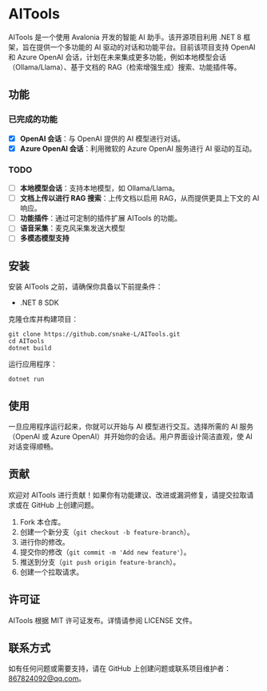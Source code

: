 # AITools

AITools 是一个使用 Avalonia 开发的智能 AI 助手。该开源项目利用 .NET 8 框架，旨在提供一个多功能的 AI 驱动的对话和功能平台。目前该项目支持 OpenAI 和 Azure OpenAI 会话，计划在未来集成更多功能，例如本地模型会话（Ollama/Llama）、基于文档的 RAG（检索增强生成）搜索、功能插件等。

## 功能

### 已完成的功能

- [x] **OpenAI 会话**：与 OpenAI 提供的 AI 模型进行对话。
- [x] **Azure OpenAI 会话**：利用微软的 Azure OpenAI 服务进行 AI 驱动的互动。

### TODO

- [ ] **本地模型会话**：支持本地模型，如 Ollama/Llama。
- [ ] **文档上传以进行 RAG 搜索**：上传文档以启用 RAG，从而提供更具上下文的 AI 响应。
- [ ] **功能插件**：通过可定制的插件扩展 AITools 的功能。
- [ ] **语音采集**：麦克风采集发送大模型
- [ ] **多模态模型支持**

## 安装

安装 AITools 之前，请确保你具备以下前提条件：

- .NET 8 SDK

克隆仓库并构建项目：

```
git clone https://github.com/snake-L/AITools.git
cd AITools
dotnet build
```

运行应用程序：

```
dotnet run
```

## 使用

一旦应用程序运行起来，你就可以开始与 AI 模型进行交互。选择所需的 AI 服务（OpenAI 或 Azure OpenAI）并开始你的会话。用户界面设计简洁直观，使 AI 对话变得顺畅。

## 贡献

欢迎对 AITools 进行贡献！如果你有功能建议、改进或漏洞修复，请提交拉取请求或在 GitHub 上创建问题。

1. Fork 本仓库。
2. 创建一个新分支（`git checkout -b feature-branch`）。
3. 进行你的修改。
4. 提交你的修改（`git commit -m 'Add new feature'`）。
5. 推送到分支（`git push origin feature-branch`）。
6. 创建一个拉取请求。

## 许可证

AITools 根据 MIT 许可证发布。详情请参阅 LICENSE 文件。

## 联系方式

如有任何问题或需要支持，请在 GitHub 上创建问题或联系项目维护者：867824092@qq.com。